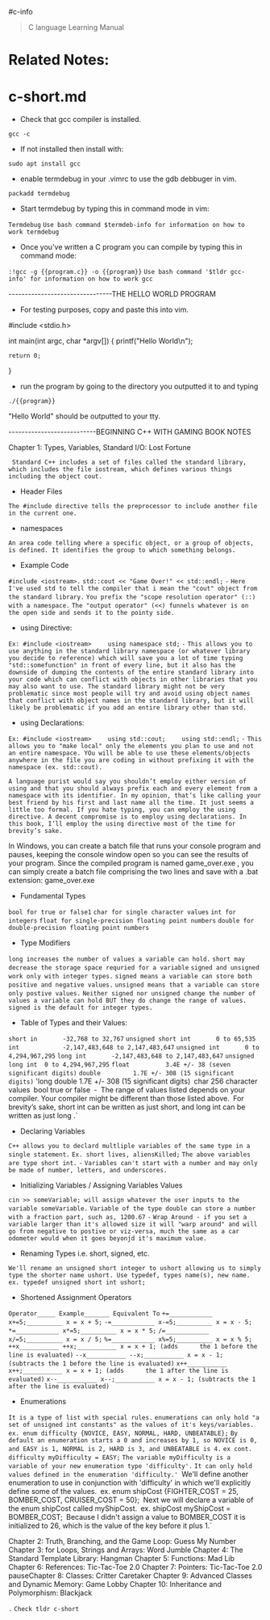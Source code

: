 #c-info

> C language Learning Manual

Related Notes:
======================
c-short.md
=======================


- Check that gcc compiler is installed.

`gcc -c`

- If not installed then install with:

`sudo apt install gcc`

- enable termdebug in your .vimrc to use the gdb debbuger in vim.

`packadd termdebug`

- Start termdebug by typing this in command mode in vim:

`Termdebug`
`Use bash command $termdeb-info for information on how to work termdebug`

- Once you've written a C program you can compile by typing this in command mode:

`:!gcc -g {{program.c}} -o {{program}}`
`Use bash command '$tldr gcc-info' for information on how to work gcc`

--------------------------------THE HELLO WORLD PROGRAM
- For testing purposes, copy and paste this into vim.

#include <stdio.h>

int main(int argc, char *argv[])
{
	printf("Hello World\n");

	return 0;
}



- run the program by going to the directory you outputted it to and typing

`./{{program}}`

"Hello World" should be outputted to your tty.

---------------------------BEGINNING C++ WITH GAMING BOOK NOTES

Chapter 1: Types, Variables, Standard I/O: Lost Fortune

` Standard C++ includes a set of files called the standard library, which includes the file iostream, which defines various things including the object cout.`

- Header Files

`The #include directive tells the preprocessor to include another file in the current one.`

- namespaces

`An area code telling where a specific object, or a group of objects, is defined. It identifies the group to which something belongs.`

- Example Code

`#include <iostream>.`
`std::cout << "Game Over!" << std::endl;`
`-`
`Here I've used std to tell the compiler that i mean the "cout" object from the standard library.`
`You prefix the "scope resolution operator" (::) with a namespace.`
`The "output operator" (<<) funnels whatever is on the open side and sends it to the pointy side.`

- using Directive:

`Ex: #include <iostream>`
`    using namespace std;`
`-`
`This allows you to use anything in the standard library namespace (or whatever library you decide to reference) which will save you a lot of time typing "std::somefunction" in front of every line, but it also has the downside of dumping the contents of the entire standard library into your code which can conflict with objects in other libraries that you may also want to use. The standard library might not be very problematic since most people will try and avoid using object names that conflict with object names in the standard library, but it will likely be problematic if you add an entire library other than std.`


- using Declarations:

`Ex: #include <iostream>`
`    using std::cout;`
`    using std::endl;`
`-`
`This allows you to "make local" only the elements you plan to use and not an entire namespace. YOu will be able to use these elements/objects anywhere in the file you are coding in without prefixing it with the namespace (ex. std::cout).`

`A language purist would say you shouldn’t employ either version of using
and that you should always prefix each and every element from a namespace
with its identifier. In my opinion, that’s like calling your best friend by his
first and last name all the time. It just seems a little too formal.
If you hate typing, you can employ the using directive. A decent compromise
is to employ using declarations. In this book, I’ll employ the using directive
most of the time for brevity’s sake.`

In Windows, you can create a
batch file that runs your console program and pauses, keeping the
console window open so you can see the results of your program. Since
the compiled program is named game_over.exe , you can simply create a
batch file comprising the two lines and save with a .bat extension:
game_over.exe

- Fundamental Types

`bool for true or false1`
`char for single character values`
`int for integers`
`float for single-precision floating point numbers`
`double for double-precision floating point numbers`

- Type Modifiers

`long increases the number of values a variable can hold.`
`short may decrease the storage space requried for a variable`
`signed and unsigned work only with integer types.`
`signed means a variable can store both positive and negative values.`
`unsigned means that a variable can store only postive values.`
`Neither signed nor unsigned change the number of values a variable can hold BUT they do change the range of values.`
`signed is the default for integer types.`

- Table of Types and their Values:

`short in		-32,768 to 32,767`
`unsigned short int	      0 to 65,535`
`int			-2,147,483,648 to 2,147,483,647`
`unsigned int		0 to 4,294,967,295`
`long int		-2,147,483,648 to 2,147,483,647`
`unsigned long int	0 to 4,294,967,295`
`float			3.4E +/- 38 (seven significant digits)`
`double			1.7E +/- 308 (15 significant digits)`
'long double		1.7E +/- 308 (15 significant digits)`
`char			256 character values`
`bool			true or false`
`-`
`The range of values listed depends on your compiler. Your compiler might be different than those listed above.`
`For brevity’s sake, short int can be written as just short, and long
int can be written as just long .`

- Declaring Variables

`C++ allows you to declard multliple variables of the same type in a single statement.`
`Ex. short lives, aliensKilled;`
`The above variables are type short int.`
`-`
`Variables can't start with a number and may only be made of number, letters, and underscores.`

- Initializing Variables / Assigning Variables Values

`cin >> someVariable; will assign whatever the user inputs to the variable someVariable.`
`Variable of the type double can store a number with a fraction part, such as, 1200.67`
`-`
`Wrap Around - if you set a variable larger than it's allowed size it will "warp around" and will go from negative to postive or viz-versa, much the same as a car odometer would when it goes beyonjd it's maximum value.`

- Renaming Types i.e. short, signed, etc.

`We'll rename an unsigned short integer to ushort allowing us to simply type the shorter name ushort. Use typedef, types name(s), new name.`
`ex. typedef unsigned short int ushort;`

- Shortened Assignment Operators

`Operator_____ Example_______ Equivalent To`
`+=____________ x+=5;__________ x = x + 5;`
`-=____________	x-=5;__________	x = x - 5;`
`*=____________	x*=5;__________	x = x * 5;`
`/=____________ x/=5;__________	x = x / 5;`
`%=____________	x%=5;__________	x = x % 5;`
`++x___________	++x;___________	x = x + 1; (adds      the 1 before the line is evaluated)`
`--x___________	--x;___________	x = x - 1; (subtracts the 1 before the line is evaluated)`
`x++___________	x++;___________	x = x + 1; (adds      the 1 after the line is evaluated)`
`x--___________	x--;___________	x = x - 1; (subtracts the 1 after the line is evaluated)`


- Enumerations

`It is a type of list with special rules.`
`enumerations can only hold "a set of unsigned int constants" as the values of it's keys/variables.`
`ex. enum difficulty {NOVICE, EASY, NORMAL, HARD, UNBEATABLE};`
`By default an enumeration starts a 0 and increases by 1, so NOVICE is 0, and EASY is 1, NORMAL is 2, HARD is 3, and UNBEATABLE is 4.`
`ex cont. difficulty myDifficulty = EASY;`
`The variable myDifficulty is a variable of your new enumeration type 'difficulty'.`
`It can only hold values defined in the enumeration 'difficulty.'
`We'll define another enumeration to use in conjunction with 'difficulty' in which we'll explicitly define some of the values.`
`ex. enum shipCost {FIGHTER_COST = 25, BOMBER_COST, CRUISER_COST = 50};`
`Next we will declare a variable of the enum shipCost called myShipCost.`
`ex. shipCost myShipCost = BOMBER_COST;`
`Because I didn't assign a value to BOMBER_COST it is initialized to 26, which is the value of the key before it plus 1.` 



Chapter 2: Truth, Branching, and the Game Loop: Guess My Number
Chapter 3: for Loops, Strings and Arrays: Word Jumble
Chapter 4: The Standard Template Library: Hangman
Chapter 5: Functions: Mad Lib
Chapter 6: References: Tic-Tac-Toe 2.0
Chapter 7: Pointers: Tic-Tac-Toe 2.0
pauseChapter 8: Classes: Critter Caretaker
Chapter 9: Advanced Classes and Dynamic Memory: Game Lobby
Chapter 10: Inheritance and Polymorphism: Blackjack


`.`
`Check tldr c-short`
